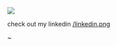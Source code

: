 <img src = "https://media.giphy.com/media/XB96eCP2JbTFqZwwI7/giphy.gif"/>

check out my linkedin [/linkedin.png](https://www.linkedin.com/in/carlos-turcios-b5051055)
<!--
**CarlosETurcios/CarlosETurcios** is a ✨ _special_ ✨ repository because its `README.md` (this file) appears on your GitHub profile.

Here are some ideas to get you started:

- 🔭 I’m currently working on ...
- 🌱 I’m currently learning ...
- 👯 I’m looking to collaborate on ...
- 🤔 I’m looking for help with ...
- 💬 Ask me about ...
- 📫 How to reach me: ...
- 😄 Pronouns: ...
- ⚡ Fun fact: ...
-->
~